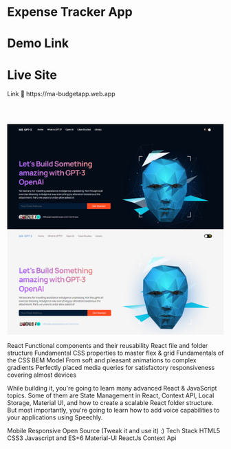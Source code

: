 <h1>Expense Tracker App</h1>

<h1>Demo Link</h1>

<h1>Live Site</h1>
Link 🔗 https://ma-budgetapp.web.app

<br /><br/>

<img src="https://github.com/muzi-official/MA-GPT3/blob/master/darkMuz.PNG" />

<img src="https://github.com/muzi-official/MA-GPT3/blob/master/lightMuz.PNG" />


React Functional components and their reusability
React file and folder structure
Fundamental CSS properties to master flex & grid
Fundamentals of the CSS BEM Model
From soft and pleasant animations to complex gradients
Perfectly placed media queries for satisfactory responsiveness covering almost devices


 While building it, you're going to learn many advanced React & JavaScript topics. Some of them are State Management in React, Context API, Local Storage, Material UI, and how to create a scalable React folder structure. But most importantly, you're going to learn how to add voice capabilities to your applications using Speechly.

Mobile Responsive
Open Source (Tweak it and use it) :)
Tech Stack
HTML5
CSS3
Javascript and ES+6
Material-UI
ReactJs
Context Api

